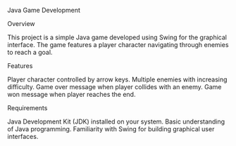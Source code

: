 Java Game Development

Overview

This project is a simple Java game developed using Swing for the graphical interface. The game features a player character navigating through enemies to reach a goal.

Features

Player character controlled by arrow keys.
Multiple enemies with increasing difficulty.
Game over message when player collides with an enemy.
Game won message when player reaches the end.

Requirements

Java Development Kit (JDK) installed on your system.
Basic understanding of Java programming.
Familiarity with Swing for building graphical user interfaces.
